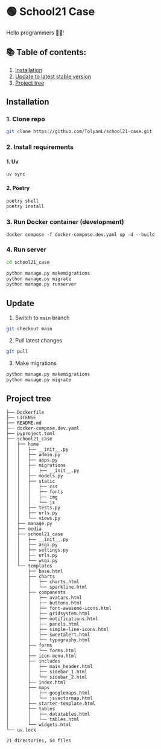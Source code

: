# 🟢 School21 Case
Hello programmers 👋🎃!

## 📚 Table of contents:
1. [Installation](#installation)
2. [Update to latest stable version](#update)
3. [Project tree](#project-tree)


## Installation
### 1. Clone repo
```bash
git clone https://github.com/TolyanL/school21-case.git
```

### 2. Install requirements
  #### 1. Uv
  ```bash
  uv sync
  ```
  #### 2. Poetry
  ```bash
  poetry shell
  poetry install
  ```

### 3. Run Docker container (development)
```
docker compose -f docker-compose.dev.yaml up -d --build
```

### 4. Run server
```bash
cd school21_case
```
```bash
python manage.py makemigrations
python manage.py migrate
python manage.py runserver
```


## Update
1. Switch to `main` branch
```bash
git checkout main
```

2. Pull latest changes
```bash
git pull
```

3. Make migrations
```bash
python manage.py makemigrations
python manage.py migrate
```

## Project tree
```
├── Dockerfile
├── LICENSE
├── README.md
├── docker-compose.dev.yaml
├── pyproject.toml
├── school21_case
│   ├── home
│   │   ├── __init__.py
│   │   ├── admin.py
│   │   ├── apps.py
│   │   ├── migrations
│   │   │   ├── __init__.py
│   │   ├── models.py
│   │   ├── static
│   │   │   ├── css
│   │   │   ├── fonts
│   │   │   ├── img
│   │   │   └── js
│   │   ├── tests.py
│   │   ├── urls.py
│   │   └── views.py
│   ├── manage.py
│   ├── media
│   ├── school21_case
│   │   ├── __init__.py
│   │   ├── asgi.py
│   │   ├── settings.py
│   │   ├── urls.py
│   │   └── wsgi.py
│   └── templates
│       ├── base.html
│       ├── charts
│       │   ├── charts.html
│       │   └── sparkline.html
│       ├── components
│       │   ├── avatars.html
│       │   ├── buttons.html
│       │   ├── font-awesome-icons.html
│       │   ├── gridsystem.html
│       │   ├── notifications.html
│       │   ├── panels.html
│       │   ├── simple-line-icons.html
│       │   ├── sweetalert.html
│       │   └── typography.html
│       ├── forms
│       │   └── forms.html
│       ├── icon-menu.html
│       ├── includes
│       │   ├── main_header.html
│       │   ├── sidebar_1.html
│       │   └── sidebar_2.html
│       ├── index.html
│       ├── maps
│       │   ├── googlemaps.html
│       │   └── jsvectormap.html
│       ├── starter-template.html
│       ├── tables
│       │   ├── datatables.html
│       │   └── tables.html
│       └── widgets.html
└── uv.lock

21 directories, 54 files
```
